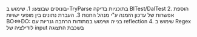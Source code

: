 ﻿בונוסים שבוצעו:
1.
שימוש ב-TryParse בתוכניות בדיקה BlTest/DalTest
2.
הוספת אפשרות של עדכון הזמנה ע"י מנהל החנות
3.
העברת נתונים בין מופעי ישויות BO⇔DO:
בנייה ושימוש במתודות הרחבה גנריות עם reflection 
4.
שימוש ב Regex לודילציה של input בשכבת התצוגה